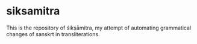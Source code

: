 # siksamitra
This is the repository of śikṣāmitra, my attempt of automating grammatical changes of sanskrt in transliterations.
